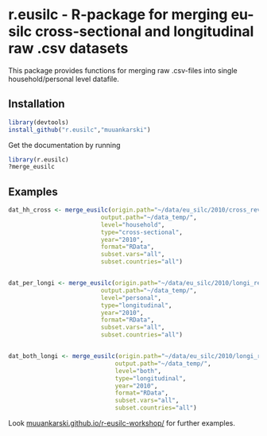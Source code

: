 r.eusilc - R-package for merging eu-silc cross-sectional and longitudinal raw .csv datasets
==================================

This package provides functions for merging raw .csv-files into single household/personal level datafile.

Installation
---------------------------------

```r
library(devtools)
install_github("r.eusilc","muuankarski")
```

Get the documentation by running

```r
library(r.eusilc)
?merge_eusilc
```


Examples
---------------------------------


```r
dat_hh_cross <- merge_eusilc(origin.path="~/data/eu_silc/2010/cross_rev3",
                          output.path="~/data_temp/",
                          level="household",
                          type="cross-sectional",
                          year="2010",
                          format="RData",
                          subset.vars="all",
                          subset.countries="all") 


dat_per_longi <- merge_eusilc(origin.path="~/data/eu_silc/2010/longi_rev2",
                          output.path="~/data_temp/",
                          level="personal",
                          type="longitudinal",
                          year="2010",
                          format="RData",
                          subset.vars="all",
                          subset.countries="all") 


dat_both_longi <- merge_eusilc(origin.path="~/data/eu_silc/2010/longi_rev2",
                              output.path="~/data_temp/",
                              level="both",
                              type="longitudinal",
                              year="2010",
                              format="RData",
                              subset.vars="all",
                              subset.countries="all") 

```

Look [muuankarski.github.io/r-eusilc-workshop/](http://muuankarski.github.io/r-eusilc-workshop/) for further examples.

<!--

Preparations
----------------------------------

1. make sure you have enough RAM memory in your computer. For smooth workflow using all waves & countries in longitudinal data I recommend at least 16GB
2. Install R and libraries `data.table` and `devtools`
3. ...

Only modification have to be done prior running this code is to **change original .csv-filenames into p_file, r_file, h_file and d_file**. I makes the code easier to maintain. Difference between wave, data type and revision version is within folder structure.

-->